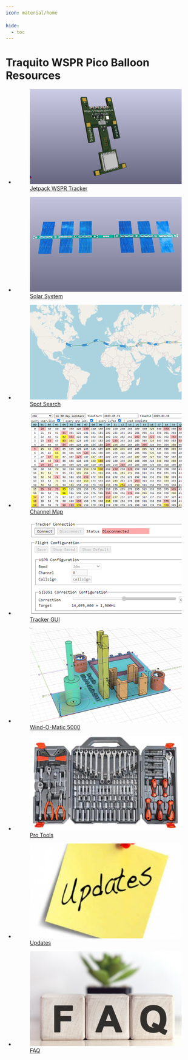 ```yaml
---
icon: material/home

hide:
  - toc
---
```


# Traquito WSPR Pico Balloon Resources


<div class="grid cards" markdown>

- <a class="card" href="./tracker/">
    <figure markdown="span">
        <img src="./img/tracker.png" style="height: 250px; width: 400px; object-fit: cover">
        <figcaption>Jetpack WSPR Tracker</figcaption>
    </figure>
  </a>

- <a class="card" href="./solar/">
    <figure markdown="span">
        <img src="./solar/solar.png" style="height: 250px; width: 400px; object-fit: cover;">
        <figcaption>Solar System</figcaption>
    </figure>
  </a>

- <a class="card" href="./search/spots/dashboard/example/" target="_blank">
    <figure markdown="span">
        <img src="./img/spotsearch.png" style="height: 250px; width: 400px; object-fit: cover; object-position: top;">
        <figcaption>Spot Search</figcaption>
    </figure>
  </a>

- <a class="card" href="./channelmap/">
    <figure markdown="span">
        <img src="./img/channelmap.png" style="height: 250px; width: 400px; object-fit: cover; object-position: left;">
        <figcaption>Channel Map</figcaption>
    </figure>
  </a>

- <a class="card" href="./trackergui/">
    <figure markdown="span">
        <img src="./img/trackergui.png" style="height: 250px; width: 400px; object-fit: cover; object-position: left;">
        <figcaption>Tracker GUI</figcaption>
    </figure>
  </a>

- <a class="card" href="./WOM5000/">
    <figure markdown="span">
        <img src="./img/f360.platform.png" style="height: 250px; width: 400px; object-fit: cover;">
        <figcaption>Wind-O-Matic 5000</figcaption>
    </figure>
  </a>

- <a class="card" href="./pro/">
    <figure markdown="span">
        <img src="./img/protools.png" style="height: 250px; width: 400px; object-fit: cover">
        <figcaption>Pro Tools</figcaption>
    </figure>
  </a>

- <a class="card" href="./updates/">
    <figure markdown="span">
        <img src="./updates/card.jpg" style="height: 250px; width: 400px; object-fit: cover">
        <figcaption>Updates</figcaption>
    </figure>
  </a>

- <a class="card" href="./faq/">
    <figure markdown="span">
        <img src="./img/faq.png" style="height: 250px; width: 400px; object-fit: cover">
        <figcaption>FAQ</figcaption>
    </figure>
  </a>

</div>

